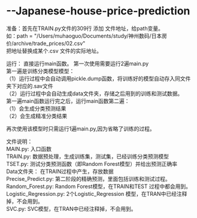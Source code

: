 # --Japanese-house-price-prediction  

准备：首先在TRAIN.py文件的309行 添加 文件地址，给path变量。  
如：path = "/Users/muhaoguo/Documents/study/神州数码/日本房价/archive/trade_prices/02.csv"  
把地址替换成某个.csv 文件的实际地址。  


运行： 直接运行main函数。 第一次使用需要运行2遍main.py  
第一遍是训练分类模型模型：  
（1）运行过程中会自动调用pickle.dump函数，将训练好的模型自动存入同文件夹下对应的.sav文件  
（2）运行过程中会自动生成data文件夹，存储之后用到的训练和测试数据。  
第一遍main函数运行完之后，运行main函数第二遍：  
（1）会生成分类预测结果  
（2）会生成精准分类结果  

再次使用该模型时只需运行1遍main.py,因为省略了训练的过程。  


文件说明：  
MAIN.py: 入口函数  
TRAIN.py: 数据预处理，生成训练集，测试集，已经训练分类预测模型  
TSET.py: 测试分类预测函数（即Random Forest模型）并给出预测正确率  
Data文件夹： 在TRAIN过程中产生，存放数据  
Precise_Predict.py: 第二阶段的精确预测，里面包括训练和测试过程。  
Random_Forest.py: Random Forest模型，在TRAIN和TEST 过程中都会用到。  
Logistic_Regression.py: 2个Logistic_Regression 模型，在TRAN中已经注释掉，不会用到。  
SVC.py: SVC模型，在TRAN中已经注释掉，不会用到。  


